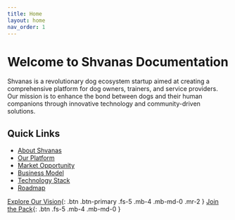 ```yaml
---
title: Home
layout: home
nav_order: 1
---
```


# Welcome to Shvanas Documentation

Shvanas is a revolutionary dog ecosystem startup aimed at creating a comprehensive platform for dog owners, trainers, and service providers. Our mission is to enhance the bond between dogs and their human companions through innovative technology and community-driven solutions.

## Quick Links

- [About Shvanas](about.html)
- [Our Platform](platform/index.html)
- [Market Opportunity](market-opportunity.html)
- [Business Model](business-model.html)
- [Technology Stack](technology-stack.html)
- [Roadmap](roadmap.html)

[Explore Our Vision](about.html){: .btn .btn-primary .fs-5 .mb-4 .mb-md-0 .mr-2 }
[Join the Pack](https://shvanas.com/join){: .btn .fs-5 .mb-4 .mb-md-0 }
